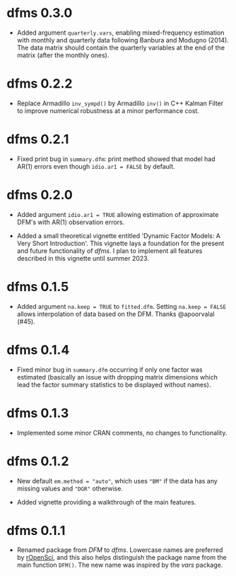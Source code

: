 # dfms 0.3.0

* Added argument `quarterly.vars`, enabling mixed-frequency estimation with monthly and quarterly data following Banbura and Modugno (2014). The data matrix should contain the quarterly variables at the end of the matrix (after the monthly ones).

# dfms 0.2.2

* Replace Armadillo `inv_sympd()` by Armadillo `inv()` in C++ Kalman Filter to improve numerical robustness at a minor performance cost.

# dfms 0.2.1

* Fixed print bug in `summary.dfm`: print method showed that model had AR(1) errors even though `idio.ar1 = FALSE` by default. 

# dfms 0.2.0

* Added argument `idio.ar1 = TRUE` allowing estimation of approximate DFM's with AR(1) observation errors. 

* Added a small theoretical vignette entitled 'Dynamic Factor Models: A Very Short Introduction'. This vignette lays a foundation for the present and future functionality of *dfms*. I plan to implement all features described in this vignette until summer 2023. 

# dfms 0.1.5

* Added argument `na.keep = TRUE` to `fitted.dfm`. Setting `na.keep = FALSE` allows interpolation of data based on the DFM. Thanks @apoorvalal (#45).

# dfms 0.1.4

* Fixed minor bug in `summary.dfm` occurring if only one factor was estimated (basically an issue with dropping matrix dimensions which lead the factor summary statistics to be displayed without names).

# dfms 0.1.3

* Implemented some minor CRAN comments, no changes to functionality. 

# dfms 0.1.2

* New default `em.method = "auto"`, which uses `"BM"` if the data has any missing values and `"DGR"` otherwise. 

* Added vignette providing a walkthrough of the main features. 

# dfms 0.1.1

* Renamed package from *DFM* to *dfms*. Lowercase names are preferred by [rOpenSci](<https://devguide.ropensci.org/building.html?q=package%20name#package-name-and-metadata>), and this also helps distinguish the package name from the main function `DFM()`. The new name was inspired by the *vars* package. 
